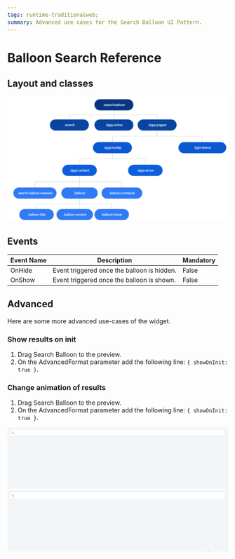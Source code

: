 ```yaml
---
tags: runtime-traditionalweb; 
summary: Advanced use cases for the Search Balloon UI Pattern.
---
```


# Balloon Search Reference

## Layout and classes

![](images/searchballoon-2-diag.png?width=800)

## Events

| **Event Name** |  **Description** |  **Mandatory**  |
| ---|---|--- |  
| OnHide | Event triggered once the balloon is hidden.  |  False  |
| OnShow | Event triggered once the balloon is shown.  |  False  |

## Advanced

Here are some more advanced use-cases of the widget.

### Show results on init

1. Drag Search Balloon to the preview.
2. On the AdvancedFormat parameter add the following line:
`{ showOnInit: true }`.

### Change animation of results

1. Drag Search Balloon to the preview.
2. On the AdvancedFormat parameter add the following line:
`{ showOnInit: true }`.

![](images/searchballoon-1-ss.gif?width=800)
![](images/searchballoon-2-ss.gif?width=800)
